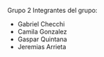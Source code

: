Grupo 2
Integrantes del grupo:
- Gabriel Checchi
- Camila Gonzalez
- Gaspar Quintana
- Jeremias Arrieta
